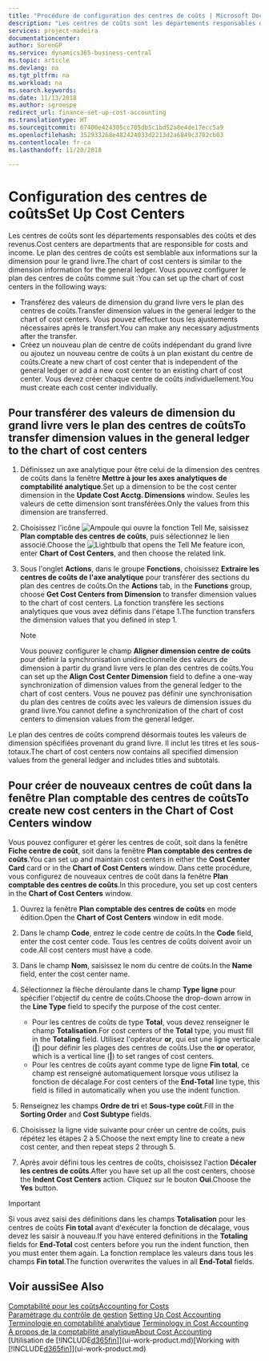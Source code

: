 ```yaml
---
title: "Procédure de configuration des centres de coûts | Microsoft Docs"
description: "Les centres de coûts sont les départements responsables des coûts et des revenus. Le plan des centres de coûts est semblable aux informations sur la dimension pour le grand livre."
services: project-madeira
documentationcenter: 
author: SorenGP
ms.service: dynamics365-business-central
ms.topic: article
ms.devlang: na
ms.tgt_pltfrm: na
ms.workload: na
ms.search.keywords: 
ms.date: 11/13/2018
ms.author: sgroespe
redirect_url: finance-set-up-cost-accounting
ms.translationtype: HT
ms.sourcegitcommit: 67400e424305cc705db5c1bd52a8e4de17ecc5a9
ms.openlocfilehash: 352933268e482424033d2213d2a6849c3702cb03
ms.contentlocale: fr-ca
ms.lasthandoff: 11/20/2018

---
```

# <a name="set-up-cost-centers"></a><span data-ttu-id="dcf12-104">Configuration des centres de coûts</span><span class="sxs-lookup"><span data-stu-id="dcf12-104">Set Up Cost Centers</span></span>
<span data-ttu-id="dcf12-105">Les centres de coûts sont les départements responsables des coûts et des revenus.</span><span class="sxs-lookup"><span data-stu-id="dcf12-105">Cost centers are departments that are responsible for costs and income.</span></span> <span data-ttu-id="dcf12-106">Le plan des centres de coûts est semblable aux informations sur la dimension pour le grand livre.</span><span class="sxs-lookup"><span data-stu-id="dcf12-106">The chart of cost centers is similar to the dimension information for the general ledger.</span></span> <span data-ttu-id="dcf12-107">Vous pouvez configurer le plan des centres de coûts comme suit :</span><span class="sxs-lookup"><span data-stu-id="dcf12-107">You can set up the chart of cost centers in the following ways:</span></span>  

-   <span data-ttu-id="dcf12-108">Transférez des valeurs de dimension du grand livre vers le plan des centres de coûts.</span><span class="sxs-lookup"><span data-stu-id="dcf12-108">Transfer dimension values in the general ledger to the chart of cost centers.</span></span> <span data-ttu-id="dcf12-109">Vous pouvez effectuer tous les ajustements nécessaires après le transfert.</span><span class="sxs-lookup"><span data-stu-id="dcf12-109">You can make any necessary adjustments after the transfer.</span></span>  
-   <span data-ttu-id="dcf12-110">Créez un nouveau plan de centre de coûts indépendant du grand livre ou ajoutez un nouveau centre de coûts à un plan existant du centre de coûts.</span><span class="sxs-lookup"><span data-stu-id="dcf12-110">Create a new chart of cost center that is independent of the general ledger or add a new cost center to an existing chart of cost center.</span></span> <span data-ttu-id="dcf12-111">Vous devez créer chaque centre de coûts individuellement.</span><span class="sxs-lookup"><span data-stu-id="dcf12-111">You must create each cost center individually.</span></span>  

## <a name="to-transfer-dimension-values-in-the-general-ledger-to-the-chart-of-cost-centers"></a><span data-ttu-id="dcf12-112">Pour transférer des valeurs de dimension du grand livre vers le plan des centres de coûts</span><span class="sxs-lookup"><span data-stu-id="dcf12-112">To transfer dimension values in the general ledger to the chart of cost centers</span></span>  
1.  <span data-ttu-id="dcf12-113">Définissez un axe analytique pour être celui de la dimension des centres de coûts dans la fenêtre **Mettre à jour les axes analytiques de comptabilité analytique**.</span><span class="sxs-lookup"><span data-stu-id="dcf12-113">Set up a dimension to be the cost center dimension in the **Update Cost Acctg. Dimensions** window.</span></span> <span data-ttu-id="dcf12-114">Seules les valeurs de cette dimension sont transférées.</span><span class="sxs-lookup"><span data-stu-id="dcf12-114">Only the values from this dimension are transferred.</span></span>  
2.  <span data-ttu-id="dcf12-115">Choisissez l'icône ![Ampoule qui ouvre la fonction Tell Me](media/ui-search/search_small.png "Dites-moi ce que vous voulez faire"), saisissez **Plan comptable des centres de coûts**, puis sélectionnez le lien associé.</span><span class="sxs-lookup"><span data-stu-id="dcf12-115">Choose the ![Lightbulb that opens the Tell Me feature](media/ui-search/search_small.png "Tell me what you want to do") icon, enter **Chart of Cost Centers**, and then choose the related link.</span></span>  
3.  <span data-ttu-id="dcf12-116">Sous l'onglet **Actions**, dans le groupe **Fonctions**, choisissez **Extraire les centres de coûts de l'axe analytique** pour transférer des sections du plan des centres de coûts.</span><span class="sxs-lookup"><span data-stu-id="dcf12-116">On the **Actions** tab, in the **Functions** group, choose **Get Cost Centers from Dimension** to transfer dimension values to the chart of cost centers.</span></span> <span data-ttu-id="dcf12-117">La fonction transfère les sections analytiques que vous avez définis dans l'étape 1.</span><span class="sxs-lookup"><span data-stu-id="dcf12-117">The function transfers the dimension values that you defined in step 1.</span></span>  

    > [!NOTE]  
    >  <span data-ttu-id="dcf12-118">Vous pouvez configurer le champ **Aligner dimension centre de coûts** pour définir la synchronisation unidirectionnelle des valeurs de dimension à partir du grand livre vers le plan des centres de coûts.</span><span class="sxs-lookup"><span data-stu-id="dcf12-118">You can set up the **Align Cost Center Dimension**  field to define a one-way synchronization of dimension values from the general ledger to the chart of cost centers.</span></span> <span data-ttu-id="dcf12-119">Vous ne pouvez pas définir une synchronisation du plan des centres de coûts avec les valeurs de dimension issues du grand livre.</span><span class="sxs-lookup"><span data-stu-id="dcf12-119">You cannot define a synchronization of the chart of cost centers to dimension values from the general ledger.</span></span>  

<span data-ttu-id="dcf12-120">Le plan des centres de coûts comprend désormais toutes les valeurs de dimension spécifiées provenant du grand livre. Il inclut les titres et les sous-totaux.</span><span class="sxs-lookup"><span data-stu-id="dcf12-120">The chart of cost centers now contains all specified dimension values from the general ledger and includes titles and subtotals.</span></span>  

## <a name="to-create-new-cost-centers-in-the-chart-of-cost-centers-window"></a><span data-ttu-id="dcf12-121">Pour créer de nouveaux centres de coût dans la fenêtre Plan comptable des centres de coûts</span><span class="sxs-lookup"><span data-stu-id="dcf12-121">To create new cost centers in the Chart of Cost Centers window</span></span>  
<span data-ttu-id="dcf12-122">Vous pouvez configurer et gérer les centres de coût, soit dans la fenêtre **Fiche centre de coût**, soit dans la fenêtre **Plan comptable des centres de coûts**.</span><span class="sxs-lookup"><span data-stu-id="dcf12-122">You can set up and maintain cost centers in either the **Cost Center Card** card or in the **Chart of Cost Centers** window.</span></span> <span data-ttu-id="dcf12-123">Dans cette procédure, vous configurez de nouveaux centres de coût dans la fenêtre **Plan comptable des centres de coûts**.</span><span class="sxs-lookup"><span data-stu-id="dcf12-123">In this procedure, you set up cost centers in the **Chart of Cost Centers** window.</span></span>  

1. <span data-ttu-id="dcf12-124">Ouvrez la fenêtre **Plan comptable des centres de coûts** en mode édition.</span><span class="sxs-lookup"><span data-stu-id="dcf12-124">Open the **Chart of Cost Centers** window in edit mode.</span></span>  
2. <span data-ttu-id="dcf12-125">Dans le champ **Code**, entrez le code centre de coûts.</span><span class="sxs-lookup"><span data-stu-id="dcf12-125">In the **Code** field, enter the cost center code.</span></span> <span data-ttu-id="dcf12-126">Tous les centres de coûts doivent avoir un code.</span><span class="sxs-lookup"><span data-stu-id="dcf12-126">All cost centers must have a code.</span></span>  
3. <span data-ttu-id="dcf12-127">Dans le champ **Nom**, saisissez le nom du centre de coûts.</span><span class="sxs-lookup"><span data-stu-id="dcf12-127">In the **Name** field, enter the cost center name.</span></span>  
4. <span data-ttu-id="dcf12-128">Sélectionnez la flèche déroulante dans le champ **Type ligne** pour spécifier l'objectif du centre de coûts.</span><span class="sxs-lookup"><span data-stu-id="dcf12-128">Choose the drop-down arrow in the **Line Type** field to specify the purpose of the cost center.</span></span>  

    - <span data-ttu-id="dcf12-129">Pour les centres de coûts de type **Total**, vous devez renseigner le champ **Totalisation**.</span><span class="sxs-lookup"><span data-stu-id="dcf12-129">For cost centers of the **Total** type, you must fill in the **Totaling** field.</span></span> <span data-ttu-id="dcf12-130">Utilisez l'opérateur **or**, qui est une ligne verticale (**&#124;**) pour définir les plages des centres de coûts.</span><span class="sxs-lookup"><span data-stu-id="dcf12-130">Use the **or** operator, which is a vertical line (**&#124;**) to set ranges of cost centers.</span></span>  
    - <span data-ttu-id="dcf12-131">Pour les centres de coûts ayant comme type de ligne **Fin total**, ce champ est renseigné automatiquement lorsque vous utilisez la fonction de décalage.</span><span class="sxs-lookup"><span data-stu-id="dcf12-131">For cost centers of the **End-Total** line type, this field is filled in automatically when you use the indent function.</span></span>  
5.  <span data-ttu-id="dcf12-132">Renseignez les champs **Ordre de tri** et **Sous\-type coût**.</span><span class="sxs-lookup"><span data-stu-id="dcf12-132">Fill in the **Sorting Order** and **Cost Subtype** fields.</span></span>  
6.  <span data-ttu-id="dcf12-133">Choisissez la ligne vide suivante pour créer un centre de coûts, puis répétez les étapes 2 à 5.</span><span class="sxs-lookup"><span data-stu-id="dcf12-133">Choose the next empty line to create a new cost center, and then repeat steps 2 through 5.</span></span>  
7.  <span data-ttu-id="dcf12-134">Après avoir défini tous les centres de coûts, choisissez l'action **Décaler les centres de coûts**.</span><span class="sxs-lookup"><span data-stu-id="dcf12-134">After you have set up all the cost centers, choose the **Indent Cost Centers** action.</span></span> <span data-ttu-id="dcf12-135">Cliquez sur le bouton **Oui**.</span><span class="sxs-lookup"><span data-stu-id="dcf12-135">Choose the **Yes** button.</span></span>  

> [!IMPORTANT]  
>  <span data-ttu-id="dcf12-136">Si vous avez saisi des définitions dans les champs **Totalisation** pour les centres de coûts **Fin total** avant d'exécuter la fonction de décalage, vous devez les saisir à nouveau.</span><span class="sxs-lookup"><span data-stu-id="dcf12-136">If you have entered definitions in the **Totaling** fields for **End-Total** cost centers before you run the indent function, then you must enter them again.</span></span> <span data-ttu-id="dcf12-137">La fonction remplace les valeurs dans tous les champs **Fin total**.</span><span class="sxs-lookup"><span data-stu-id="dcf12-137">The function overwrites the values in all **End-Total** fields.</span></span>  

## <a name="see-also"></a><span data-ttu-id="dcf12-138">Voir aussi</span><span class="sxs-lookup"><span data-stu-id="dcf12-138">See Also</span></span>  
[<span data-ttu-id="dcf12-139">Comptabilité pour les coûts</span><span class="sxs-lookup"><span data-stu-id="dcf12-139">Accounting for Costs</span></span>](finance-manage-cost-accounting.md)  
<span data-ttu-id="dcf12-140">[Paramétrage du contrôle de gestion](finance-set-up-cost-accounting.md) </span><span class="sxs-lookup"><span data-stu-id="dcf12-140">[Setting Up Cost Accounting](finance-set-up-cost-accounting.md) </span></span>  
<span data-ttu-id="dcf12-141">[Terminologie en comptabilité analytique](finance-terminology-in-cost-accounting.md) </span><span class="sxs-lookup"><span data-stu-id="dcf12-141">[Terminology in Cost Accounting](finance-terminology-in-cost-accounting.md) </span></span>  
[<span data-ttu-id="dcf12-142">À propos de la comptabilité analytique</span><span class="sxs-lookup"><span data-stu-id="dcf12-142">About Cost Accounting</span></span>](finance-about-cost-accounting.md)  
<span data-ttu-id="dcf12-143">[Utilisation de [!INCLUDE[d365fin](includes/d365fin_md.md)]](ui-work-product.md)</span><span class="sxs-lookup"><span data-stu-id="dcf12-143">[Working with [!INCLUDE[d365fin](includes/d365fin_md.md)]](ui-work-product.md)</span></span>

